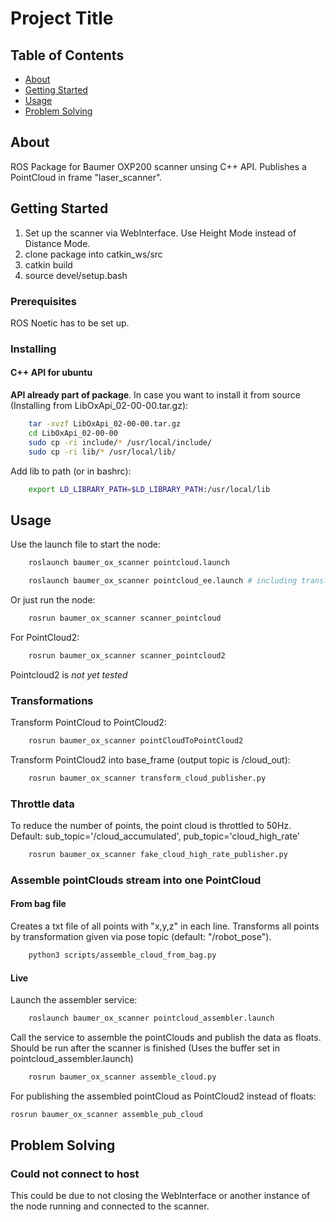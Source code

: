 # Project Title

## Table of Contents

- [About](#about)
- [Getting Started](#getting_started)
- [Usage](#usage)
- [Problem Solving](#problems)

## About <a name = "about"></a>

ROS Package for Baumer OXP200 scanner unsing C++ API. Publishes a PointCloud in frame "laser_scanner".

## Getting Started <a name = "getting_started"></a>

1. Set up the scanner via WebInterface. Use Height Mode instead of Distance Mode.
2. clone package into catkin_ws/src
3. catkin build
4. source devel/setup.bash

### Prerequisites

ROS Noetic has to be set up.

### Installing

#### C++ API for ubuntu

**API already part of package**. In case you want to install it from source (Installing from LibOxApi_02-00-00.tar.gz):

```bash
    tar -xvzf LibOxApi_02-00-00.tar.gz
    cd LibOxApi_02-00-00
    sudo cp -ri include/* /usr/local/include/
    sudo cp -ri lib/* /usr/local/lib/
```

Add lib to path (or in bashrc):

```bash
    export LD_LIBRARY_PATH=$LD_LIBRARY_PATH:/usr/local/lib
```

## Usage <a name = "usage"></a>

Use the launch file to start the node:

```bash
    roslaunch baumer_ox_scanner pointcloud.launch

    roslaunch baumer_ox_scanner pointcloud_ee.launch # including transform to end effector
```

Or just run the node:

```bash
    rosrun baumer_ox_scanner scanner_pointcloud
```

For PointCloud2:

```bash
    rosrun baumer_ox_scanner scanner_pointcloud2
```

Pointcloud2 is *not yet tested*

### Transformations

Transform PointCloud to PointCloud2:

```bash
    rosrun baumer_ox_scanner pointCloudToPointCloud2
```

Transform PointCloud2 into base_frame (output topic is /cloud_out):

```bash
    rosrun baumer_ox_scanner transform_cloud_publisher.py
```

### Throttle data

To reduce the number of points, the point cloud is throttled to 50Hz.
Default: sub_topic='/cloud_accumulated', pub_topic='cloud_high_rate'

```bash
    rosrun baumer_ox_scanner fake_cloud_high_rate_publisher.py
```

### Assemble pointClouds stream into one PointCloud

#### From bag file

Creates a txt file of all points with "x,y,z" in each line.
Transforms all points by transformation given via pose topic (default: "/robot_pose").

```bash
    python3 scripts/assemble_cloud_from_bag.py
```

#### Live

Launch the assembler service:

```bash
    roslaunch baumer_ox_scanner pointcloud_assembler.launch
```

Call the service to assemble the pointClouds and publish the data as floats. Should be run after the scanner is finished (Uses the buffer set in pointcloud_assembler.launch)

```bash
    rosrun baumer_ox_scanner assemble_cloud.py
```

For publishing the assembled pointCloud as PointCloud2 instead of floats:

```bash
rosrun baumer_ox_scanner assemble_pub_cloud
```

## Problem Solving <a name = "problems"></a>

### Could not connect to host

This could be due to not closing the WebInterface or another instance of the node running and connected to the scanner.
